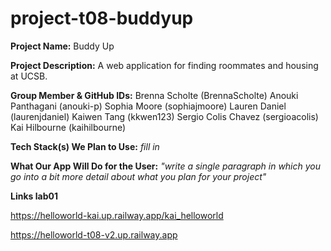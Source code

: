 # project-t08-buddyup

**Project Name:** Buddy Up

**Project Description:** A web application for finding roommates and housing at UCSB.

**Group Member & GitHub IDs:**
Brenna Scholte (BrennaScholte)
Anouki Panthagani (anouki-p)
Sophia Moore (sophiajmoore)
Lauren Daniel (laurenjdaniel)
Kaiwen Tang (kkwen123)
Sergio Colis Chavez (sergioacolis)
Kai Hilbourne (kaihilbourne)

**Tech Stack(s) We Plan to Use:**
*fill in*

**What Our App Will Do for the User:**
*"write a single paragraph in which you go into a bit more detail about what you plan for your project"*


**Links lab01**

https://helloworld-kai.up.railway.app/kai_helloworld

https://helloworld-t08-v2.up.railway.app